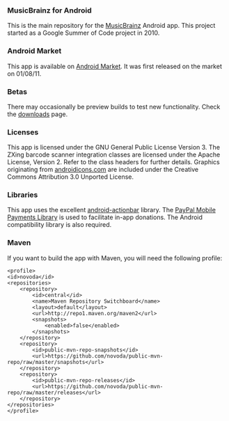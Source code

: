 ### MusicBrainz for Android

This is the main repository for the [MusicBrainz](http://www.musicbrainz.org) Android app. This project started as a Google Summer of Code project in 2010.

### Android Market

This app is available on [Android Market](https://market.android.com/details?id=org.musicbrainz.mobile). It was first released on the market on 01/08/11.

### Betas

There may occasionally be preview builds to test new functionality. Check the [downloads](https://github.com/jdamcd/MusicBrainzAndroid/downloads) page.

### Licenses

This app is licensed under the GNU General Public License Version 3.
The ZXing barcode scanner integration classes are licensed under the Apache License, Version 2.
Refer to the class headers for further details.
Graphics originating from [androidicons.com](https://www.androidicons.com) are included under the Creative Commons Attribution 3.0 Unported License.

### Libraries

This app uses the excellent [android-actionbar](https://github.com/johannilsson/android-actionbar) library. The [PayPal Mobile Payments Library](https://www.x.com/community/ppx/sdks) is used to facilitate in-app donations. The Android compatibility library is also required.

### Maven

If you want to build the app with Maven, you will need the following profile:

    <profile>
    <id>novoda</id>
	<repositories>
		<repository>
			<id>central</id>
			<name>Maven Repository Switchboard</name>
			<layout>default</layout>
			<url>http://repo1.maven.org/maven2</url>
			<snapshots>
				<enabled>false</enabled>
			</snapshots>
		</repository>
		<repository>
			<id>public-mvn-repo-snapshots</id>
			<url>https://github.com/novoda/public-mvn-repo/raw/master/snapshots</url>
		</repository>
		<repository>
			<id>public-mvn-repo-releases</id>
			<url>https://github.com/novoda/public-mvn-repo/raw/master/releases</url>
		</repository>
	</repositories>
    </profile>
